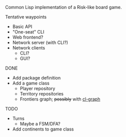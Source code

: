 Common Lisp implementation of a Risk-like board game.

Tentative waypoints
  * Basic API
  * "One-seat" CLI
  * Web frontend?
  * Network server (with CLI?)
  * Network clients
    * CLI?
    * GUI?

DONE
  * Add package definition
  * Add a game class
    * Player repository
    * Territory repositories
    * Frontiers graph; ~~possibly~~ with [cl-graph](http://common-lisp.net/project/cl-graph/)

TODO
  * Turns
    * Maybe a FSM/DFA?
  * Add continents to game class

